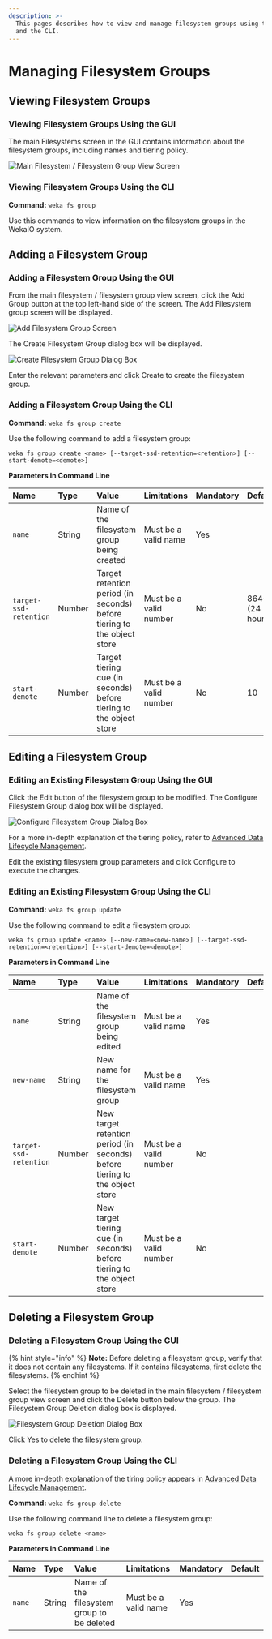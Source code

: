 ```yaml
---
description: >-
  This pages describes how to view and manage filesystem groups using the GUI
  and the CLI.
---
```


# Managing Filesystem Groups

## Viewing Filesystem Groups

### Viewing Filesystem Groups Using the GUI

The main Filesystems screen in the GUI contains information about the filesystem groups, including names and tiering policy.

![Main Filesystem / Filesystem Group View Screen](../../.gitbook/assets/fs-main-screen-3.5.png)

### Viewing Filesystem Groups Using the CLI

**Command:** `weka fs group`

Use this commands to view information on the filesystem groups in the WekaIO system.

## Adding a Filesystem Group

### Adding a Filesystem Group Using the GUI

From the main filesystem / filesystem group view screen, click the Add Group button at the top left-hand side of the screen. The Add Filesystem group screen will be displayed.

![Add Filesystem Group Screen](../../.gitbook/assets/fs-group-add-screen-3.5.png)

The Create Filesystem Group dialog box will be displayed.

![Create Filesystem Group Dialog Box](../../.gitbook/assets/create-fs-group-3.5.png)

Enter the relevant parameters and click Create to create the filesystem group.

### Adding a Filesystem Group Using the CLI

**Command:** `weka fs group create`

Use the following command to add a filesystem group:

`weka fs group create <name> [--target-ssd-retention=<retention>] [--start-demote=<demote>]`

**Parameters in Command Line**

| **Name** | **Type** | **Value** | **Limitations** | **Mandatory** | **Default** |
| :--- | :--- | :--- | :--- | :--- | :--- |
| `name` | String | Name of the filesystem group being created | Must be a valid name | Yes | ​ |
| `target-ssd-retention` | Number | Target retention period \(in seconds\) before tiering to the object store | Must be a valid number | No | 86400 \(24 hours\) |
| `start-demote` | Number | Target tiering cue \(in seconds\) before tiering to the object store | Must be a valid number | No | 10 |

## Editing a Filesystem Group

### Editing an Existing Filesystem Group Using the GUI

Click the Edit button of the filesystem group to be modified. The Configure Filesystem Group dialog box will be displayed.

![Configure Filesystem Group Dialog Box](../../.gitbook/assets/edit-fs-group-3.5.png)

For a more in-depth explanation of the tiering policy, refer to [Advanced Data Lifecycle Management](../tiering.md).

Edit the existing filesystem group parameters and click Configure to execute the changes.

### Editing an Existing Filesystem Group Using the CLI

**Command:** `weka fs group update`

Use the following command to edit a filesystem group:

`weka fs group update <name> [--new-name=<new-name>] [--target-ssd-retention=<retention>] [--start-demote=<demote>]`

**Parameters in Command Line**

| **Name** | **Type** | **Value** | **Limitations** | **Mandatory** | **Default** |
| :--- | :--- | :--- | :--- | :--- | :--- |
| `name` | String | Name of the filesystem group being edited | Must be a valid name | Yes | ​ |
| `new-name` | String | New name for the filesystem group | Must be a valid name | Yes |  |
| `target-ssd-retention` | Number | New target retention period \(in seconds\) before tiering to the object store | Must be a valid number | No |  |
| `start-demote` | Number | New target tiering cue \(in seconds\) before tiering to the object store | Must be a valid number | No |  |

## Deleting a Filesystem Group

### Deleting a Filesystem Group Using the GUI

{% hint style="info" %}
**Note:** Before deleting a filesystem group, verify that it does not contain any filesystems. If it contains filesystems, first delete the filesystems.
{% endhint %}

Select the filesystem group to be deleted in the main filesystem / filesystem group view screen and click the Delete button below the group. The Filesystem Group Deletion dialog box is displayed.

![Filesystem Group Deletion Dialog Box](../../.gitbook/assets/delete-fs-group-3.5.png)

Click Yes to delete the filesystem group.

### Deleting a Filesystem Group Using the CLI

A more in-depth explanation of the tiring policy appears in [Advanced Data Lifecycle Management](../tiering.md).

**Command:** `weka fs group delete`

Use the following command line to delete a filesystem group:

`weka fs group delete <name>`

**Parameters in Command Line**

| **Name** | **Type** | **Value** | **Limitations** | **Mandatory** | **Default** |
| :--- | :--- | :--- | :--- | :--- | :--- |
| `name` | String | Name of the filesystem group to be deleted | Must be a valid name | Yes | ​ |

## 

